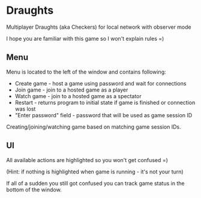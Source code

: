 # Draughts
Multiplayer Draughts (aka Checkers) for local network with observer mode

I hope you are familiar with this game so I won't explain rules =)

## Menu
Menu is located to the left of the window and contains following:
* Create game - host a game using password and wait for connections
* Join game - join to a hosted game as a player
* Watch game - join to a hosted game as a spectator
* Restart - returns program to initial state if game is finished or connection was lost
* "Enter password" field - password that will be used as game session ID

Creating/joining/watching game based on matching game session IDs.

## UI
All available actions are highlighted so you won't get confused =) 

(Hint: if nothing is highlighted when game is running - it's not your turn)

If all of a sudden you still got confused you can track game status in the bottom of the window.
